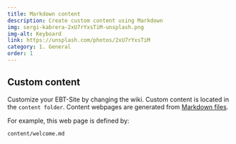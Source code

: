 ```yaml
---
title: Markdown content
description: Create custom content using Markdown
img: sergi-kabrera-2xU7rYxsTiM-unsplash.png
img-alt: Keyboard
link: https://unsplash.com/photos/2xU7rYxsTiM
category: 1. General
order: 1
---
```


## Custom content

Customize your EBT-Site by changing the wiki.
Custom content is located in the ```content folder```.
Content webpages are generated from
[Markdown files](https://github.com/skills/communicate-using-markdown).

For example, this web page is defined by:
```
content/welcome.md
```


